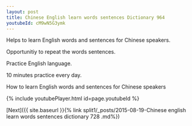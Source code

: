 ```yaml
---
layout: post
title: Chinese English learn words sentences Dictionary 964 
youtubeId: cM9wN5G3ymk
---
```

 
 
Helps to learn English words and sentences for Chinese speakers.

Opportunitiy to repeat the words sentences. 

Practice English language. 
 
10 minutes practice every day. 
 
How to learn English words and sentences for Chinese speakers 
 
{% include youtubePlayer.html id=page.youtubeId %}
 
 
[Next]({{ site.baseurl }}{% link  split1/_posts/2015-08-19-Chinese english learn words sentences dictionary 728 .md%})
 
